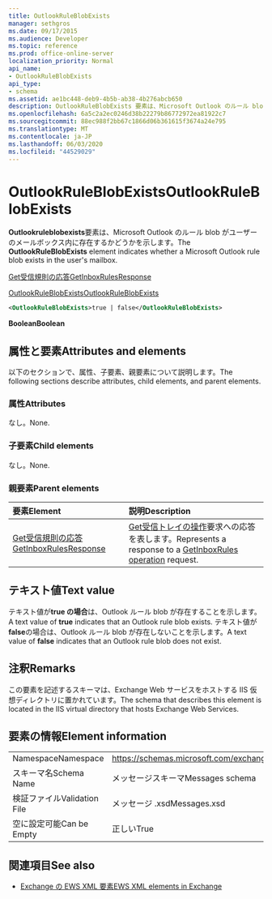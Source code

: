 ```yaml
---
title: OutlookRuleBlobExists
manager: sethgros
ms.date: 09/17/2015
ms.audience: Developer
ms.topic: reference
ms.prod: office-online-server
localization_priority: Normal
api_name:
- OutlookRuleBlobExists
api_type:
- schema
ms.assetid: ae1bc448-deb9-4b5b-ab38-4b276abcb650
description: OutlookRuleBlobExists 要素は、Microsoft Outlook のルール blob がユーザーのメールボックス内に存在するかどうかを示します。
ms.openlocfilehash: 6a5c2a2ec0246d38b22279b86772972ea81922c7
ms.sourcegitcommit: 88ec988f2bb67c1866d06b361615f3674a24e795
ms.translationtype: MT
ms.contentlocale: ja-JP
ms.lasthandoff: 06/03/2020
ms.locfileid: "44529029"
---
```

# <a name="outlookruleblobexists"></a><span data-ttu-id="9a445-103">OutlookRuleBlobExists</span><span class="sxs-lookup"><span data-stu-id="9a445-103">OutlookRuleBlobExists</span></span>

<span data-ttu-id="9a445-104">**Outlookruleblobexists**要素は、Microsoft Outlook のルール blob がユーザーのメールボックス内に存在するかどうかを示します。</span><span class="sxs-lookup"><span data-stu-id="9a445-104">The **OutlookRuleBlobExists** element indicates whether a Microsoft Outlook rule blob exists in the user's mailbox.</span></span> 
  
[<span data-ttu-id="9a445-105">Get受信規則の応答</span><span class="sxs-lookup"><span data-stu-id="9a445-105">GetInboxRulesResponse</span></span>](getinboxrulesresponse.md)
  
[<span data-ttu-id="9a445-106">OutlookRuleBlobExists</span><span class="sxs-lookup"><span data-stu-id="9a445-106">OutlookRuleBlobExists</span></span>](outlookruleblobexists.md)
  
```XML
<OutlookRuleBlobExists>true | false</OutlookRuleBlobExists>
```

 <span data-ttu-id="9a445-107">**Boolean**</span><span class="sxs-lookup"><span data-stu-id="9a445-107">**Boolean**</span></span>
## <a name="attributes-and-elements"></a><span data-ttu-id="9a445-108">属性と要素</span><span class="sxs-lookup"><span data-stu-id="9a445-108">Attributes and elements</span></span>

<span data-ttu-id="9a445-109">以下のセクションで、属性、子要素、親要素について説明します。</span><span class="sxs-lookup"><span data-stu-id="9a445-109">The following sections describe attributes, child elements, and parent elements.</span></span>
  
### <a name="attributes"></a><span data-ttu-id="9a445-110">属性</span><span class="sxs-lookup"><span data-stu-id="9a445-110">Attributes</span></span>

<span data-ttu-id="9a445-111">なし。</span><span class="sxs-lookup"><span data-stu-id="9a445-111">None.</span></span>
  
### <a name="child-elements"></a><span data-ttu-id="9a445-112">子要素</span><span class="sxs-lookup"><span data-stu-id="9a445-112">Child elements</span></span>

<span data-ttu-id="9a445-113">なし。</span><span class="sxs-lookup"><span data-stu-id="9a445-113">None.</span></span>
  
### <a name="parent-elements"></a><span data-ttu-id="9a445-114">親要素</span><span class="sxs-lookup"><span data-stu-id="9a445-114">Parent elements</span></span>

|<span data-ttu-id="9a445-115">**要素**</span><span class="sxs-lookup"><span data-stu-id="9a445-115">**Element**</span></span>|<span data-ttu-id="9a445-116">**説明**</span><span class="sxs-lookup"><span data-stu-id="9a445-116">**Description**</span></span>|
|:-----|:-----|
|[<span data-ttu-id="9a445-117">Get受信規則の応答</span><span class="sxs-lookup"><span data-stu-id="9a445-117">GetInboxRulesResponse</span></span>](getinboxrulesresponse.md) <br/> |<span data-ttu-id="9a445-118">[Get受信トレイの操作](getinboxrules-operation.md)要求への応答を表します。</span><span class="sxs-lookup"><span data-stu-id="9a445-118">Represents a response to a [GetInboxRules operation](getinboxrules-operation.md) request.</span></span>  <br/> |
   
## <a name="text-value"></a><span data-ttu-id="9a445-119">テキスト値</span><span class="sxs-lookup"><span data-stu-id="9a445-119">Text value</span></span>

<span data-ttu-id="9a445-120">テキスト値が**true の場合**は、Outlook ルール blob が存在することを示します。</span><span class="sxs-lookup"><span data-stu-id="9a445-120">A text value of **true** indicates that an Outlook rule blob exists.</span></span> <span data-ttu-id="9a445-121">テキスト値が**false**の場合は、Outlook ルール blob が存在しないことを示します。</span><span class="sxs-lookup"><span data-stu-id="9a445-121">A text value of **false** indicates that an Outlook rule blob does not exist.</span></span> 
  
## <a name="remarks"></a><span data-ttu-id="9a445-122">注釈</span><span class="sxs-lookup"><span data-stu-id="9a445-122">Remarks</span></span>

<span data-ttu-id="9a445-123">この要素を記述するスキーマは、Exchange Web サービスをホストする IIS 仮想ディレクトリに置かれています。</span><span class="sxs-lookup"><span data-stu-id="9a445-123">The schema that describes this element is located in the IIS virtual directory that hosts Exchange Web Services.</span></span>
  
## <a name="element-information"></a><span data-ttu-id="9a445-124">要素の情報</span><span class="sxs-lookup"><span data-stu-id="9a445-124">Element information</span></span>

|||
|:-----|:-----|
|<span data-ttu-id="9a445-125">Namespace</span><span class="sxs-lookup"><span data-stu-id="9a445-125">Namespace</span></span>  <br/> |https://schemas.microsoft.com/exchange/services/2006/messages  <br/> |
|<span data-ttu-id="9a445-126">スキーマ名</span><span class="sxs-lookup"><span data-stu-id="9a445-126">Schema Name</span></span>  <br/> |<span data-ttu-id="9a445-127">メッセージスキーマ</span><span class="sxs-lookup"><span data-stu-id="9a445-127">Messages schema</span></span>  <br/> |
|<span data-ttu-id="9a445-128">検証ファイル</span><span class="sxs-lookup"><span data-stu-id="9a445-128">Validation File</span></span>  <br/> |<span data-ttu-id="9a445-129">メッセージ .xsd</span><span class="sxs-lookup"><span data-stu-id="9a445-129">Messages.xsd</span></span>  <br/> |
|<span data-ttu-id="9a445-130">空に設定可能</span><span class="sxs-lookup"><span data-stu-id="9a445-130">Can be Empty</span></span>  <br/> |<span data-ttu-id="9a445-131">正しい</span><span class="sxs-lookup"><span data-stu-id="9a445-131">True</span></span>  <br/> |
   
## <a name="see-also"></a><span data-ttu-id="9a445-132">関連項目</span><span class="sxs-lookup"><span data-stu-id="9a445-132">See also</span></span>



- [<span data-ttu-id="9a445-133">Exchange の EWS XML 要素</span><span class="sxs-lookup"><span data-stu-id="9a445-133">EWS XML elements in Exchange</span></span>](ews-xml-elements-in-exchange.md)

